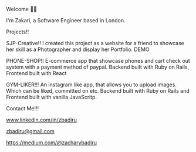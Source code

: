 Welcome 🤝🏾

I'm Zakari, a Software Engineer based in London.

Projects!!

SJP-Creative!!
I created this project as a website for a friend to showcase her skill as a Photographer and display her Portfolio. DEMO 

PHONE-SHOP!!
E-commerce app that showcase phones and cart check out system with a payment method of paypal. Backend built with Ruby on Rails, Frontend built with React

GYM-LIKER!!!
An instagram like app, that allows you to upload images. Which can be liked, committed on etc. Backend built with Ruby on Rails and Frontend built with vanilla JavaScritp. 

Contact Me!!!

www.linkedin.com/in/zbadiru

zbadiru@gmail.com

https://medium.com/@zacharybadiru
